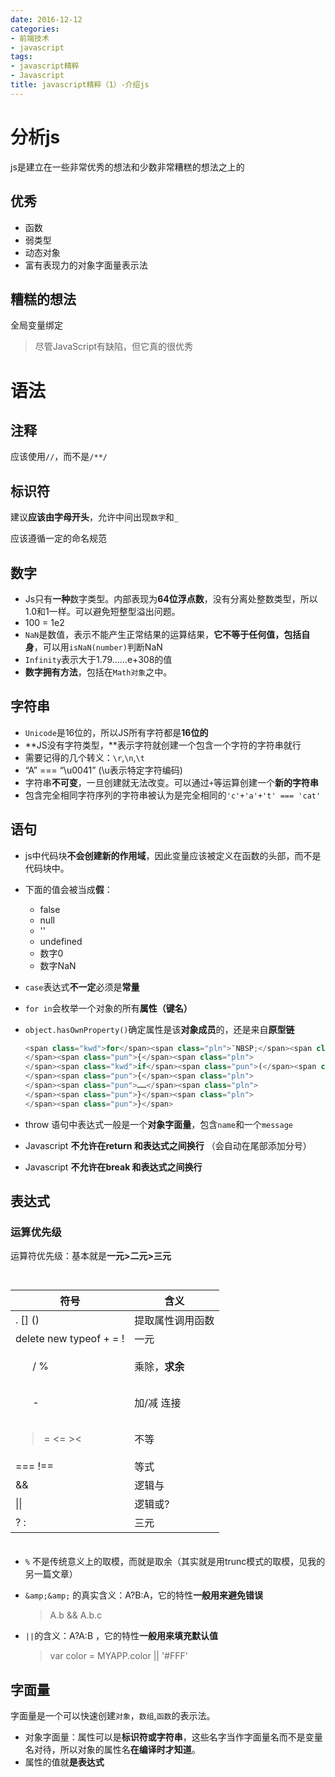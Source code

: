 ```yaml
---
date: 2016-12-12
categories: 
- 前端技术
- javascript
tags: 
- javascript精粹
- Javascript
title: javascript精粹（1）-介绍js
---
```


# 分析js

js是建立在一些非常优秀的想法和少数非常糟糕的想法之上的

## 优秀

- 函数
- 弱类型
- 动态对象
- 富有表现力的对象字面量表示法

<!-- -->

## 糟糕的想法

全局变量绑定

> 尽管JavaScript有缺陷，但它真的很优秀

# 语法

## 注释

应该使用`//`，而不是`/**/`

## 标识符

建议**应该由字母开头**，允许中间出现`数字`和`_`

应该遵循一定的命名规范

## 数字

- Js只有**一种**数字类型。内部表现为**64位浮点数**，没有分离处整数类型，所以1.0和1一样。可以避免短整型溢出问题。
- 100 = 1e2
- `NaN`是数值，表示不能产生正常结果的运算结果，**它不等于任何值，包括自身**，可以用`isNaN(number)`判断NaN
- `Infinity`表示大于1.79……e+308的值
- **数字拥有方法**，包括在`Math对象`之中。

<!-- -->

## 字符串

- `Unicode`是16位的，所以JS所有字符都是**16位的**
- **JS没有字符类型，**表示字符就创建一个包含一个字符的字符串就行
- 需要记得的几个转义：`\r`,`\n`,`\t`
- “A” === “\u0041” (\u表示特定字符编码)
- 字符串**不可变**，一旦创建就无法改变。可以通过`+`等运算创建一个**新的字符串**
- 包含完全相同字符序列的字符串被认为是完全相同的`'c'+'a'+'t' === 'cat'`

<!-- -->

## 语句

- js中代码块**不会创建新的作用域**，因此变量应该被定义在函数的头部，而不是代码块中。

- 下面的值会被当成**假**：

    - false
    - null
    - ''
    - undefined
    - 数字0
    - 数字NaN

    <!-- -->

- `case`表达式**不一定**必须是**常量**

- `for in`会枚举一个对象的所有**属性（键名）**

- `object.hasOwnProperty()`确定属性是该**对象成员**的，还是来自**原型链**

    ```javascript
    <span class="kwd">for</span><span class="pln">¨NBSP;</span><span class="pun">(</span><span class="pln">myvar in obj</span><span class="pun">)</span><span class="pln">
    </span><span class="pun">{</span><span class="pln">
    </span><span class="kwd">if</span><span class="pun">(</span><span class="pln">obj</span><span class="pun">.</span><span class="pln">hasOwnProperty</span><span class="pun">(</span><span class="pln">myvar</span><span class="pun">))</span><span class="pln">
    </span><span class="pun">{</span><span class="pln">
    </span><span class="pun">……</span><span class="pln">
    </span><span class="pun">}</span><span class="pln">
    </span><span class="pun">}</span>
    ```

- throw 语句中表达式一般是一个**对象字面量**，包含`name`和一个`message`

- Javascript **不允许在return 和表达式之间换行** （会自动在尾部添加分号）

- Javascript **不允许在break 和表达式之间换行**


<!-- -->

## 表达式

### 运算优先级

运算符优先级：基本就是**一元>二元>三元**

<div class="wiz-table-container" style="position: relative; padding: 15px 0px 5px;"><div class="wiz-table-body"><table><thead><tr><th>符号</th><th>含义</th></tr></thead><tbody><tr><td>. [] ()</td><td>提取属性调用函数</td></tr><tr><td>delete new typeof + = !</td><td>一元</td></tr><tr><td><ul><p>/ %</p></ul></td><td>乘除，<strong>求余</strong></td></tr><tr><td><ul><p>-</p></ul></td><td>加/减 连接</td></tr><tr><td><blockquote><p>= &lt;= &gt;&lt;</p></blockquote></td><td>不等</td></tr><tr><td>=== !==</td><td>等式</td></tr><tr><td>&amp;&amp;</td><td>逻辑与</td></tr><tr><td>||</td><td>逻辑或?</td></tr><tr><td>? :</td><td>三元</td></tr></tbody></table></div></div>

- `%` 不是传统意义上的取模，而就是取余（其实就是用trunc模式的取模，见我的另一篇文章）

- `&amp;&amp;` 的真实含义：A?B:A，它的特性**一般用来避免错误**

    > A.b && A.b.c

- `||`的含义：A?A:B ，它的特性**一般用来填充默认值**

    > var color = MYAPP.color \|\| '#FFF'


<!-- -->

## 字面量

字面量是一个可以快速创建`对象`，`数组`,`函数`的表示法。

- 对象字面量：属性可以是**标识符或字符串**，这些名字当作字面量名而不是变量名对待，所以对象的属性名**在编译时才知道**。
- 属性的值就**是表达式**

<!-- -->

